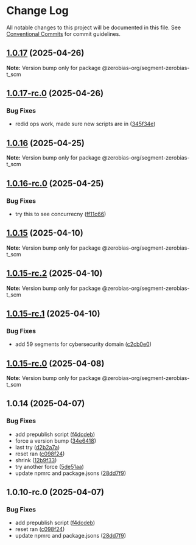 # Change Log

All notable changes to this project will be documented in this file.
See [Conventional Commits](https://conventionalcommits.org) for commit guidelines.

## [1.0.17](https://github.com/zerobias-org/segment/compare/@zerobias-org/segment-zerobias-t_scm@1.0.17-rc.0...@zerobias-org/segment-zerobias-t_scm@1.0.17) (2025-04-26)

**Note:** Version bump only for package @zerobias-org/segment-zerobias-t_scm





## [1.0.17-rc.0](https://github.com/zerobias-org/segment/compare/@zerobias-org/segment-zerobias-t_scm@1.0.16...@zerobias-org/segment-zerobias-t_scm@1.0.17-rc.0) (2025-04-26)


### Bug Fixes

* redid ops work, made sure new scripts are in ([345f34e](https://github.com/zerobias-org/segment/commit/345f34ec926029dc141943b3e321676adb4a2888))





## [1.0.16](https://github.com/zerobias-org/segment/compare/@zerobias-org/segment-zerobias-t_scm@1.0.16-rc.0...@zerobias-org/segment-zerobias-t_scm@1.0.16) (2025-04-25)

**Note:** Version bump only for package @zerobias-org/segment-zerobias-t_scm





## [1.0.16-rc.0](https://github.com/zerobias-org/segment/compare/@zerobias-org/segment-zerobias-t_scm@1.0.15...@zerobias-org/segment-zerobias-t_scm@1.0.16-rc.0) (2025-04-25)


### Bug Fixes

* try this to see concurrecny ([ff11c66](https://github.com/zerobias-org/segment/commit/ff11c66d67cb9f185098fd640d4139178d29ae22))





## [1.0.15](https://github.com/zerobias-org/segment/compare/@zerobias-org/segment-zerobias-t_scm@1.0.15-rc.2...@zerobias-org/segment-zerobias-t_scm@1.0.15) (2025-04-10)

**Note:** Version bump only for package @zerobias-org/segment-zerobias-t_scm





## [1.0.15-rc.2](https://github.com/zerobias-org/segment/compare/@zerobias-org/segment-zerobias-t_scm@1.0.15-rc.1...@zerobias-org/segment-zerobias-t_scm@1.0.15-rc.2) (2025-04-10)

**Note:** Version bump only for package @zerobias-org/segment-zerobias-t_scm





## [1.0.15-rc.1](https://github.com/zerobias-org/segment/compare/@zerobias-org/segment-zerobias-t_scm@1.0.15-rc.0...@zerobias-org/segment-zerobias-t_scm@1.0.15-rc.1) (2025-04-10)


### Bug Fixes

* add 59 segments for cybersecurity domain ([c2cb0e0](https://github.com/zerobias-org/segment/commit/c2cb0e0c1f1eabb51d7f5a6ae6db98c1516fcdbe))





## [1.0.15-rc.0](https://github.com/zerobias-org/segment/compare/@zerobias-org/segment-zerobias-t_scm@1.0.14...@zerobias-org/segment-zerobias-t_scm@1.0.15-rc.0) (2025-04-08)

**Note:** Version bump only for package @zerobias-org/segment-zerobias-t_scm





## 1.0.14 (2025-04-07)


### Bug Fixes

* add prepublish  script ([f4dcdeb](https://github.com/zerobias-org/segment/commit/f4dcdebd8680d01e015ebc89587a9f70d641afe4))
* force a version bump ([34e6418](https://github.com/zerobias-org/segment/commit/34e6418d078a9f5caf40c511a89dcf0bdb606dc7))
* last try ([d2b2a7a](https://github.com/zerobias-org/segment/commit/d2b2a7afeca45e2d7ca0beaa1e1bed46a09a82c4))
* reset ran ([c098f24](https://github.com/zerobias-org/segment/commit/c098f240eaf5c840d8c595e05e0ad4eee510fe71))
* shrink ([12b9f33](https://github.com/zerobias-org/segment/commit/12b9f3366b3d0b69018a20f5b5f01d86ad87753f))
* try another force ([5de51aa](https://github.com/zerobias-org/segment/commit/5de51aa6220d857f3e235e2a0c7557b40ee8e5e3))
* update npmrc and package.jsons ([28dd7f9](https://github.com/zerobias-org/segment/commit/28dd7f9ea06676c82b88aabf586f5bb6b974bf3b))





## 1.0.10-rc.0 (2025-04-07)


### Bug Fixes

* add prepublish  script ([f4dcdeb](https://github.com/zerobias-org/segment/commit/f4dcdebd8680d01e015ebc89587a9f70d641afe4))
* reset ran ([c098f24](https://github.com/zerobias-org/segment/commit/c098f240eaf5c840d8c595e05e0ad4eee510fe71))
* update npmrc and package.jsons ([28dd7f9](https://github.com/zerobias-org/segment/commit/28dd7f9ea06676c82b88aabf586f5bb6b974bf3b))
